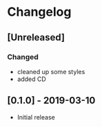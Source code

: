 # Changelog 

## [Unreleased]
### Changed
- cleaned up some styles
- added CD

## [0.1.0] - 2019-03-10

- Initial release